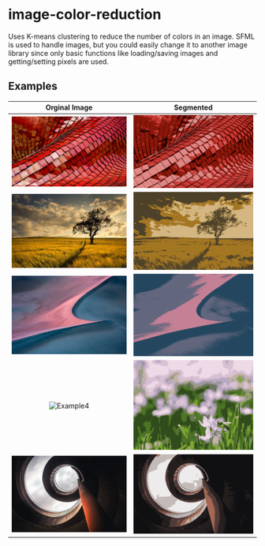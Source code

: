 # image-color-reduction
Uses K-means clustering to reduce the number of colors in an image.
SFML is used to handle images, but you could easily change it to another image library since only basic functions like loading/saving images and getting/setting pixels are used.

## Examples
| Orginal Image                           | Segmented                               |
| :-------------------------------------: | :-------------------------------------: |
| ![Example1](/Examples/ex1.jpg?raw=true) | ![Output1](/Examples/out1.png?raw=true) |
| ![Example2](/Examples/ex2.jpg?raw=true) | ![Output2](/Examples/out2.png?raw=true) |
| ![Example3](/Examples/ex3.jpg?raw=true) | ![Output3](/Examples/out3.png?raw=true) |
| ![Example4](/Examples/ex4.jpg?raw=true) | ![Output4](/Examples/out4.png?raw=true) |
| ![Example5](/Examples/ex5.jpg?raw=true) | ![Output4](/Examples/out5.png?raw=true) |

